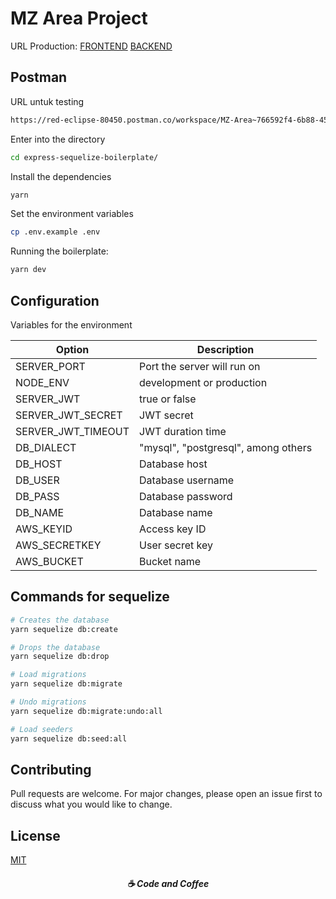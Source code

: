 # MZ Area Project

URL Production:
[FRONTEND](http://mz-area.com/)
[BACKEND](http://api.mz-area.com/)


## Postman

URL untuk testing

```bash
https://red-eclipse-80450.postman.co/workspace/MZ-Area~766592f4-6b88-4552-8c13-e548cadd093d/collection/21736836-1bd04f69-09da-4a13-8f25-eb04fabf7430?action=share&creator=21736836
```

Enter into the directory
```bash
cd express-sequelize-boilerplate/
```

Install the dependencies
```bash
yarn
```

Set the environment variables
```bash
cp .env.example .env
```

Running the boilerplate:
```bash
yarn dev
```

## Configuration

Variables for the environment

| Option | Description |
| ------ | ------ |
| SERVER_PORT | Port the server will run on |
| NODE_ENV | development or production |
| SERVER_JWT | true or false |
| SERVER_JWT_SECRET | JWT secret |
| SERVER_JWT_TIMEOUT | JWT duration time |
| DB_DIALECT | "mysql", "postgresql", among others |
| DB_HOST | Database host |
| DB_USER | Database username |
| DB_PASS | Database password |
| DB_NAME | Database name |
| AWS_KEYID | Access key ID |
| AWS_SECRETKEY | User secret key |
| AWS_BUCKET | Bucket name |

## Commands for sequelize 
```bash
# Creates the database
yarn sequelize db:create 

# Drops the database
yarn sequelize db:drop 

# Load migrations
yarn sequelize db:migrate 

# Undo migrations
yarn sequelize db:migrate:undo:all 

# Load seeders
yarn sequelize db:seed:all
```

## Contributing
Pull requests are welcome. For major changes, please open an issue first to discuss what you would like to change.

## License
[MIT](https://choosealicense.com/licenses/mit/)



<h5 align="center">
  ☕ Code and Coffee
</h5>
